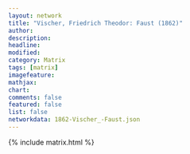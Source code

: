 ```yaml
---
layout: network
title: "Vischer, Friedrich Theodor: Faust (1862)"
author:
description:
headline:
modified:
category: Matrix
tags: [matrix]
imagefeature: 
mathjax: 
chart: 
comments: false
featured: false
list: false
networkdata: 1862-Vischer_-Faust.json
---
```

{% include matrix.html %}

